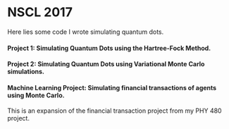 # NSCL 2017
Here lies some code I wrote simulating quantum dots.
#### Project 1: Simulating Quantum Dots using the Hartree-Fock Method.

#### Project 2: Simulating Quantum Dots using Variational Monte Carlo simulations.

#### Machine Learning Project: Simulating financial transactions of agents using Monte Carlo. 

This is an expansion of the financial transaction project from my PHY 480 project.
